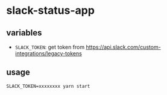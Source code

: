 # slack-status-app

## variables

- `SLACK_TOKEN`: get token from https://api.slack.com/custom-integrations/legacy-tokens

## usage

`SLACK_TOKEN=xxxxxxxx yarn start`
